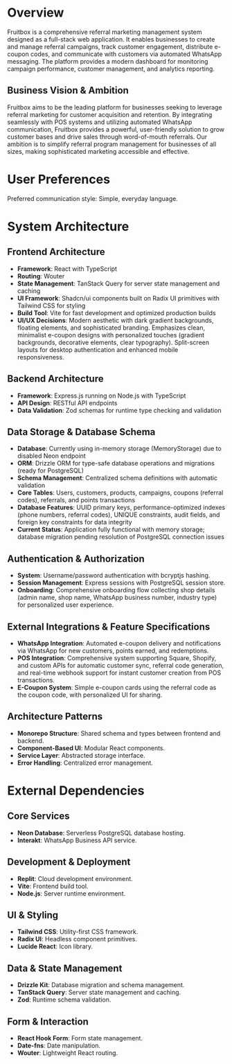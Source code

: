 # Overview

Fruitbox is a comprehensive referral marketing management system designed as a full-stack web application. It enables businesses to create and manage referral campaigns, track customer engagement, distribute e-coupon codes, and communicate with customers via automated WhatsApp messaging. The platform provides a modern dashboard for monitoring campaign performance, customer management, and analytics reporting.

## Business Vision & Ambition

Fruitbox aims to be the leading platform for businesses seeking to leverage referral marketing for customer acquisition and retention. By integrating seamlessly with POS systems and utilizing automated WhatsApp communication, Fruitbox provides a powerful, user-friendly solution to grow customer bases and drive sales through word-of-mouth referrals. Our ambition is to simplify referral program management for businesses of all sizes, making sophisticated marketing accessible and effective.

# User Preferences

Preferred communication style: Simple, everyday language.

# System Architecture

## Frontend Architecture
- **Framework**: React with TypeScript
- **Routing**: Wouter
- **State Management**: TanStack Query for server state management and caching
- **UI Framework**: Shadcn/ui components built on Radix UI primitives with Tailwind CSS for styling
- **Build Tool**: Vite for fast development and optimized production builds
- **UI/UX Decisions**: Modern aesthetic with dark gradient backgrounds, floating elements, and sophisticated branding. Emphasizes clean, minimalist e-coupon designs with personalized touches (gradient backgrounds, decorative elements, clear typography). Split-screen layouts for desktop authentication and enhanced mobile responsiveness.

## Backend Architecture
- **Framework**: Express.js running on Node.js with TypeScript
- **API Design**: RESTful API endpoints
- **Data Validation**: Zod schemas for runtime type checking and validation

## Data Storage & Database Schema
- **Database**: Currently using in-memory storage (MemoryStorage) due to disabled Neon endpoint
- **ORM**: Drizzle ORM for type-safe database operations and migrations (ready for PostgreSQL)
- **Schema Management**: Centralized schema definitions with automatic validation
- **Core Tables**: Users, customers, products, campaigns, coupons (referral codes), referrals, and points transactions
- **Database Features**: UUID primary keys, performance-optimized indexes (phone numbers, referral codes), UNIQUE constraints, audit fields, and foreign key constraints for data integrity
- **Current Status**: Application fully functional with memory storage; database migration pending resolution of PostgreSQL connection issues

## Authentication & Authorization
- **System**: Username/password authentication with bcryptjs hashing.
- **Session Management**: Express sessions with PostgreSQL session store.
- **Onboarding**: Comprehensive onboarding flow collecting shop details (admin name, shop name, WhatsApp business number, industry type) for personalized user experience.

## External Integrations & Feature Specifications
- **WhatsApp Integration**: Automated e-coupon delivery and notifications via WhatsApp for new customers, points earned, and redemptions.
- **POS Integration**: Comprehensive system supporting Square, Shopify, and custom APIs for automatic customer sync, referral code generation, and real-time webhook support for instant customer creation from POS transactions.
- **E-Coupon System**: Simple e-coupon cards using the referral code as the coupon code, with personalized UI for sharing.

## Architecture Patterns
- **Monorepo Structure**: Shared schema and types between frontend and backend.
- **Component-Based UI**: Modular React components.
- **Service Layer**: Abstracted storage interface.
- **Error Handling**: Centralized error management.

# External Dependencies

## Core Services
- **Neon Database**: Serverless PostgreSQL database hosting.
- **Interakt**: WhatsApp Business API service.

## Development & Deployment
- **Replit**: Cloud development environment.
- **Vite**: Frontend build tool.
- **Node.js**: Server runtime environment.

## UI & Styling
- **Tailwind CSS**: Utility-first CSS framework.
- **Radix UI**: Headless component primitives.
- **Lucide React**: Icon library.

## Data & State Management
- **Drizzle Kit**: Database migration and schema management.
- **TanStack Query**: Server state management and caching.
- **Zod**: Runtime schema validation.

## Form & Interaction
- **React Hook Form**: Form state management.
- **Date-fns**: Date manipulation.
- **Wouter**: Lightweight React routing.